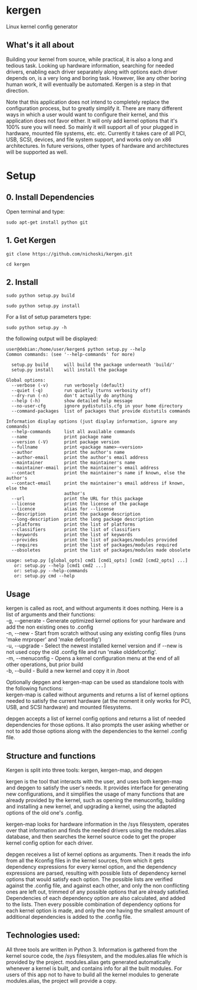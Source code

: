 # kergen
Linux kernel config generator

## What's it all about
Building your kernel from source, while practical, it is also a long and tedious task. 
Looking up hardware information, searching for needed drivers, enabling each driver separately along with options each driver depends on, is a very long and boring task. However, like any other boring human work, it will eventually be automated. Kergen is a step in that direction.

Note that this application does not intend to completely replace the configuration process, but to greatly simplify it.
There are many different ways in which a user would want to configure their kernel, and this application does not favor either.
It will only add kernel options that it's 100% sure you will need. So mainly it will support all of your plugged in hardware, mounted file systems, etc. etc.
Currently it takes care of all PCI, USB, SCSI, devices, and file system support, and works only on x86 architectures. In future versions, other types of hardware and architectures will be supported as well.

#  Setup

## 0. Install Dependencies
Open terminal and type:

`sudo apt-get install python git`

## 1. Get Kergen

   `git clone https://github.com/nichoski/kergen.git`

   `cd kergen`

## 2. Install

`sudo python setup.py build`
        
`sudo python setup.py install`

For a list of setup parameters type:

`sudo python setup.py -h`

the following output will be displayed:


    user@debian:/home/user/kergen$ python setup.py --help
    Common commands: (see '--help-commands' for more)

      setup.py build      will build the package underneath 'build/'
      setup.py install    will install the package

    Global options:
      --verbose (-v)      run verbosely (default)
      --quiet (-q)        run quietly (turns verbosity off)
      --dry-run (-n)      don't actually do anything
      --help (-h)         show detailed help message
      --no-user-cfg       ignore pydistutils.cfg in your home directory
      --command-packages  list of packages that provide distutils commands

    Information display options (just display information, ignore any commands)
      --help-commands     list all available commands
      --name              print package name
      --version (-V)      print package version
      --fullname          print <package name>-<version>
      --author            print the author's name
      --author-email      print the author's email address
      --maintainer        print the maintainer's name
      --maintainer-email  print the maintainer's email address
      --contact           print the maintainer's name if known, else the author's
      --contact-email     print the maintainer's email address if known, else the
                          author's
      --url               print the URL for this package
      --license           print the license of the package
      --licence           alias for --license
      --description       print the package description
      --long-description  print the long package description
      --platforms         print the list of platforms
      --classifiers       print the list of classifiers
      --keywords          print the list of keywords
      --provides          print the list of packages/modules provided
      --requires          print the list of packages/modules required
      --obsoletes         print the list of packages/modules made obsolete

    usage: setup.py [global_opts] cmd1 [cmd1_opts] [cmd2 [cmd2_opts] ...]
       or: setup.py --help [cmd1 cmd2 ...]
       or: setup.py --help-commands
       or: setup.py cmd --help


## Usage
kergen is called as root, and without arguments it does nothing. Here is a list of arguments and their functions:  
-g, --generate   - Generate optimized kernel options for your hardware and add the non existing ones to .config  
-n, --new        - Start from scratch without using any existing config files (runs 'make mrproper' and 'make defconfig')  
-u, --upgrade    - Select the newest installed kernel version and if --new is not used copy the old .config file and run 'make olddefconfig'.  
-m, --menuconfig - Opens a kernel configuration menu at the end of all other operations, but prior build  
-b, --build      - Build a new kernel and copy it in /boot

Optionally depgen and kergen-map can be used as standalone tools with the following functions:  
kergen-map is called without arguments and returns a list of kernel options needed to satisfy the current hardware (at the moment it only works for PCI, USB, and SCSI hardware) and mounted filesystems.

depgen accepts a list of kernel config options and returns a list of needed dependencies for those options. It also prompts the user asking whether or not to add those options along with the dependencies to the kernel .config file.

## Structure and functions
Kergen is split into three tools: kergen, kergen-map, and depgen
    
kergen is the tool that interacts with the user, and uses both kergen-map and depgen to satisfy the user's needs. It provides interface for generating new configurations, and it simplifies the usage of many functions that are already provided by the kernel, such as opening the menuconfig, building and installing a new kernel, and upgrading a kernel, using the adapted options of the old one's .config.

kergen-map looks for hardware information in the /sys filesystem, operates over that information and finds the needed drivers using the modules.alias database, and then searches the kernel source code to get the proper kernel config option for each driver.

depgen receives a list of kernel options as arguments. Then it reads the info from all the Kconfig files in the kernel sources, from which it gets dependency expressions for every kernel option, and the dependency expressions are parsed, resulting with possible lists of dependency kernel options that would satisfy each option. The possible lists are verified against the .config file, and against each other, and only the non conflicting ones are left out, trimmed of any possible options that are already satisfied. Dependencies of each dependency option are also calculated, and added to the lists. Then every possible combination of dependency options for each kernel option is made, and only the one having the smallest amount of additional dependencies is added to the .config file.

## Technologies used:
All three tools are written in Python 3.
Information is gathered from the kernel source code, the /sys filesystem, and the modules.alias file which is provided by the project.
modules.alias gets generated automatically whenever a kernel is built, and contains info for all the built modules. For users of this app not to have to build all the kernel modules to generate modules.alias, the project will provide a copy.
